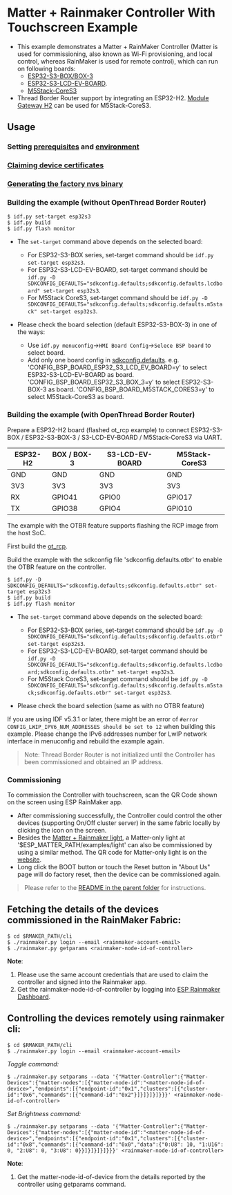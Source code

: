 # Matter + Rainmaker Controller With Touchscreen Example

- This example demonstrates a Matter + RainMaker Controller (Matter is used for commissioning, also known as Wi-Fi provisioning, and local control, whereas RainMaker is used for remote control), which can run on following boards:
  - [ESP32-S3-BOX/BOX-3](https://github.com/espressif/esp-box)
  - [ESP32-S3-LCD-EV-BOARD](https://github.com/espressif/esp-dev-kits).
  - [M5Stack-CoreS3](https://docs.m5stack.com/en/core/CoreS3)
- Thread Border Router support by integrating an ESP32-H2. [Module Gateway H2](https://shop.m5stack.com/products/esp32-h2-thread-zigbee-gateway-module) can be used for M5Stack-CoreS3.


## Usage

### Setting [prerequisites](../README.md#prerequisites) and [environment](../README.md#setting-up-the-environment)

### [Claiming device certificates](../README.md#claiming-device-certificates)

### [Generating the factory nvs binary](../README.md#generating-the-factory-nvs-binary)

### Building the example (without OpenThread Border Router)

```
$ idf.py set-target esp32s3
$ idf.py build
$ idf.py flash monitor
```

- The `set-target` command above depends on the selected board:
  - For ESP32-S3-BOX series, set-target command should be `idf.py set-target esp32s3`.
  - For ESP32-S3-LCD-EV-BOARD, set-target command should be `idf.py -D SDKCONFIG_DEFAULTS="sdkconfig.defaults;sdkconfig.defaults.lcdboard" set-target esp32s3`.
  - For M5Stack CoreS3, set-target command should be `idf.py -D SDKCONFIG_DEFAULTS="sdkconfig.defaults;sdkconfig.defaults.m5stack" set-target esp32s3`.

- Please check the board selection (default ESP32-S3-BOX-3) in one of the ways:
  - Use `idf.py menuconfig`->`HMI Board Config`->`Selece BSP board` to select board.
  - Add only one board config in [sdkconfig.defaults](./sdkconfig.defaults). e.g. 'CONFIG_BSP_BOARD_ESP32_S3_LCD_EV_BOARD=y' to select ESP32-S3-LCD-EV-BOARD as board. 'CONFIG_BSP_BOARD_ESP32_S3_BOX_3=y' to select ESP32-S3-BOX-3 as board. 'CONFIG_BSP_BOARD_M5STACK_CORES3=y' to select M5Stack-CoreS3 as board.

### Building the example (with OpenThread Border Router)

Prepare a ESP32-H2 board (flashed ot_rcp example) to connect ESP32-S3-BOX / ESP32-S3-BOX-3 / S3-LCD-EV-BOARD / M5Stack-CoreS3 via UART.

| ESP32-H2 | BOX / BOX-3 | S3-LCD-EV-BOARD | M5Stack-CoreS3 |
|----------|-------------|-----------------|----------------|
|    GND   |     GND     |       GND       |      GND       |
|    3V3   |     3V3     |       3V3       |      3V3       |
|    RX    |    GPIO41   |      GPIO0      |     GPIO17     |
|    TX    |    GPIO38   |      GPIO4      |     GPIO10     |

The example with the OTBR feature supports flashing the RCP image from the host SoC.

First build the [ot_rcp](https://github.com/espressif/esp-idf/tree/master/examples/openthread/ot_rcp).

Build the example with the sdkconfig file 'sdkconfig.defaults.otbr' to enable the OTBR feature on the controller.

```
$ idf.py -D SDKCONFIG_DEFAULTS="sdkconfig.defaults;sdkconfig.defaults.otbr" set-target esp32s3
$ idf.py build
$ idf.py flash monitor
```

- The `set-target` command above depends on the selected board:
  - For ESP32-S3-BOX series, set-target command should be `idf.py -D SDKCONFIG_DEFAULTS="sdkconfig.defaults;sdkconfig.defaults.otbr" set-target esp32s3`.
  - For ESP32-S3-LCD-EV-BOARD, set-target command should be `idf.py -D SDKCONFIG_DEFAULTS="sdkconfig.defaults;sdkconfig.defaults.lcdboard;sdkconfig.defaults.otbr" set-target esp32s3`.
  - For M5Stack CoreS3, set-target command should be `idf.py -D SDKCONFIG_DEFAULTS="sdkconfig.defaults;sdkconfig.defaults.m5stack;sdkconfig.defaults.otbr" set-target esp32s3`.

- Please check the board selection (same as with no OTBR feature)

If you are using IDF v5.3.1 or later, there might be an error of `#error CONFIG_LWIP_IPV6_NUM_ADDRESSES should be set to 12` when building this example. Please change the IPv6 addresses number for LwIP network interface in menuconfig and rebuild the example again.

> Note: Thread Border Router is not initialized until the Controller has been commissioned and obtained an IP address.

### Commissioning

To commission the Controller with touchscreen, scan the QR Code shown on the screen using ESP RainMaker app.
- After commissioning successfully, the Controller could control the other devices (supporting On/Off cluster server) in the same fabric locally by clicking the icon on the screen.
- Besides the [Matter + Rainmaker light](../matter_light/), a Matter-only light at '$ESP_MATTER_PATH/examples/light' can also be commissioned by using a similar method. The QR code for Matter-only light is on the [website](https://docs.espressif.com/projects/esp-matter/en/latest/esp32/developing.html#commissioning-and-control).
- Long click the BOOT button or touch the Reset button in "About Us" page will do factory reset, then the device can be commissioned again.

> Please refer to the [README in the parent folder](../README.md) for instructions.


## Fetching the details of the devices commissioned in the RainMaker Fabric:

```
$ cd $RMAKER_PATH/cli
$ ./rainmaker.py login --email <rainmaker-account-email>
$ ./rainmaker.py getparams <rainmaker-node-id-of-controller>
```
**Note**:
1) Please use the same account credentials that are used to claim the controller and signed into the Rainmaker app.
2) Get the rainmaker-node-id-of-controller by logging into [ESP Rainmaker Dashboard](https://dashboard.rainmaker.espressif.com/login).

## Controlling the devices remotely using rainmaker cli:

```
$ cd $RMAKER_PATH/cli
$ ./rainmaker.py login --email <rainmaker-account-email>
```
_Toggle command:_
```
$ ./rainmaker.py setparams --data '{"Matter-Controller":{"Matter-Devices":{"matter-nodes":[{"matter-node-id":"<matter-node-id-of-device>","endpoints":[{"endpoint-id":"0x1","clusters":[{"cluster-id":"0x6","commands":[{"command-id":"0x2"}]}]}]}]}}}' <rainmaker-node-id-of-controller>
```
_Set Brightness command:_
```
$ ./rainmaker.py setparams --data '{"Matter-Controller":{"Matter-Devices":{"matter-nodes":[{"matter-node-id":"<matter-node-id-of-device>","endpoints":[{"endpoint-id":"0x1","clusters":[{"cluster-id":"0x8","commands":[{"command-id":"0x0","data":{"0:U8": 10, "1:U16": 0, "2:U8": 0, "3:U8": 0}}]}]}]}]}}}' <rainmaker-node-id-of-controller>
```
**Note**:
1) Get the matter-node-id-of-device from the details reported by the controller using getparams command.
